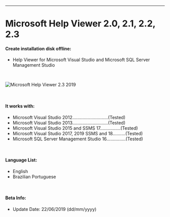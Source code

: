 -----------
# Microsoft Help Viewer 2.0, 2.1, 2.2, 2.3

#### Create installation disk offline:
* Help Viewer for Microsoft Visual Studio and Microsoft SQL Server Management Studio

<br/>

![Microsoft Help Viewer 2.3 2019](https://i.imgur.com/f0YV09o.png)

<br/>

#### It works with:
* Microsoft Visual Studio 2012............................(Tested)
* Microsoft Visual Studio 2013............................(Tested)
* Microsoft Visual Studio 2015 and SSMS 17................(Tested)
* Microsoft Visual Studio 2017, 2019 SSMS and 18..........(Tested)
* Microsoft SQL Server Management Studio 16...............(Tested)

<br/>

#### Language List:
* English
* Brazilian Portuguese

<br/>

#### Beta Info:
* Update Date: 22/06/2019 (dd/mm/yyyy)

<br/>
